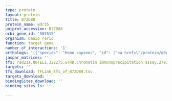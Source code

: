 ```yaml
---
type: protein
layout: protein
title: B7ZD88
protein_name: wdr35
uniprot_accession: B7ZD88
ncbi_gene_id: '565515'
organism: Danio rerio
function: target gene
number_of_interactions: '1'
orthologs: '[{"species": "Homo sapiens", "id": ["<a href=\"/protein/q9p2l0\">Q9P2L0</a>"]}, {"species": "Mus musculus", "id": ["<a href=\"/protein/q8bnd3\">Q8BND3</a>"]}, {"species": "Rattus norvegicus", "id": ["<a href=\"/protein/a6n6j5\">A6N6J5</a>"]}, {"species": "Drosophila melanogaster", "id": ["<a href=\"/protein/q9w097\">Q9W097</a>"]}, {"species": "Caenorhabditis elegans", "id": ["<a href=\"/protein/q18859\">Q18859</a>"]}]'
jaspar_matrices: ''
tfs: rad21a,Q6TEL1,322275,GTRD,chromatin immunoprecipitation assay,27924024%5Buid%5D,No
targets: ''
tfs_download: TFLink_tfs_of_B7ZD88.tsv
targets_download: ''
bindingSites_download: ''
binding_sites_ls: ''

---
```

